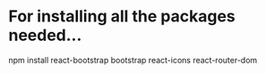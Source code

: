 # For installing all the packages needed...

npm install react-bootstrap bootstrap react-icons react-router-dom 
